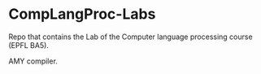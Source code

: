 # CompLangProc-Labs
Repo that contains the Lab of the Computer language processing course (EPFL BA5).

AMY compiler.
